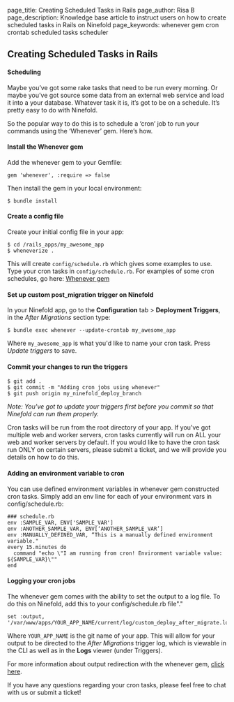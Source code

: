 page_title:       Creating Scheduled Tasks in Rails
page_author:      Risa B
page_description: Knowledge base article to instruct users on how to create scheduled tasks in Rails on Ninefold
page_keywords:    whenever gem cron crontab scheduled tasks scheduler

## Creating Scheduled Tasks in Rails

#### Scheduling
Maybe you’ve got some rake tasks that need to be run every morning. Or maybe you’ve got source some data from an external web service and load it into a your database. Whatever task it is, it’s got to be on a schedule. It’s pretty easy to do with Ninefold.

So the popular way to do this is to schedule a ‘cron’ job to run your commands using the ‘Whenever’ gem. Here’s how.

#### Install the Whenever gem
Add the whenever gem to your Gemfile:

    gem 'whenever', :require => false

Then install the gem in your local environment:

    $ bundle install

#### Create a config file
Create your initial config file in your app:

    $ cd /rails_apps/my_awesome_app
    $ wheneverize .

This will create `config/schedule.rb` which gives some examples to use. Type your cron tasks in `config/schedule.rb`. For examples of some cron schedules, go here: [Whenever gem](https://www.github.com/javan/whenever)

#### Set up custom post_migration trigger on Ninefold

In your Ninefold app, go to the __Configuration__ tab > __Deployment Triggers__, in the _After Migrations_ section type:

    $ bundle exec whenever --update-crontab my_awesome_app

Where `my_awesome_app` is what you'd like to name your cron task. Press _Update triggers_ to save.

#### Commit your changes to run the triggers

    $ git add .
    $ git commit -m "Adding cron jobs using whenever"
    $ git push origin my_ninefold_deploy_branch

_Note: You've got to update your triggers first before you commit so that Ninefold can run them properly._

Cron tasks will be run from the root directory of your app. If you've got multiple web and worker servers, cron tasks currently will run on ALL your web and worker servers by default. If you would like to have the cron task run ONLY on certain servers, please submit a ticket, and we will provide you details on how to do this.

#### Adding an environment variable to cron

You can use defined environment variables in whenever gem constructed cron tasks. Simply add an env line for each of your environment vars in config/schedule.rb:

    ### schedule.rb
    env :SAMPLE_VAR, ENV['SAMPLE_VAR']
    env :ANOTHER_SAMPLE_VAR, ENV[‘ANOTHER_SAMPLE_VAR’]
    env :MANUALLY_DEFINED_VAR, “This is a manually defined environment variable."
    every 15.minutes do
      command "echo \"I am running from cron! Environment variable value: ${SAMPLE_VAR}\""
    end

#### Logging your cron jobs

The whenever gem comes with the ability to set the output to a log file. To do this on Ninefold, add this to your config/schedule.rb file"."

    set :output, '/var/www/apps/YOUR_APP_NAME/current/log/custom_deploy_after_migrate.log'

Where `YOUR_APP_NAME` is the git name of your app. This will allow for your output to be directed to the _After Migrations_ trigger log, which is viewable in the CLI as well as in the __Logs__ viewer (under Triggers).

For more information about output redirection with the whenever gem, [click here](https://github.com/javan/whenever/wiki/Output-redirection-aka-logging-your-cron-jobs).

If you have any questions regarding your cron tasks, please feel free to chat with us or submit a ticket!
